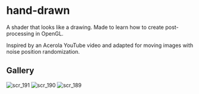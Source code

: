 # hand-drawn
A shader that looks like a drawing.
Made to learn how to create post-processing in OpenGL.

Inspired by an Acerola YouTube video and adapted for moving images with noise position randomization.

## Gallery
![scr_191](https://user-images.githubusercontent.com/60319969/235309817-a89cc127-1d97-4ce7-873b-a2a09565233a.png)
![scr_190](https://user-images.githubusercontent.com/60319969/235309820-bcc3acf6-4238-4275-85ba-c458d9e5b465.png)
![scr_189](https://user-images.githubusercontent.com/60319969/235309851-8bb017b0-c183-4a55-a550-7dc227452654.png)
